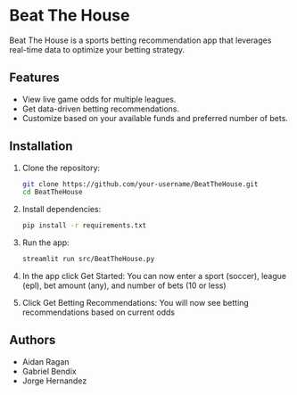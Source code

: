 
# Beat The House

Beat The House is a sports betting recommendation app that leverages real-time data to optimize your betting strategy.

## Features
- View live game odds for multiple leagues.
- Get data-driven betting recommendations.
- Customize based on your available funds and preferred number of bets.

## Installation
1. Clone the repository:
   ```bash
   git clone https://github.com/your-username/BeatTheHouse.git
   cd BeatTheHouse
   ```
2. Install dependencies:
   ```bash
   pip install -r requirements.txt
   ```
3. Run the app:
   ```bash
   streamlit run src/BeatTheHouse.py
   ```
4. In the app click Get Started:
   You can now enter a sport (soccer), league (epl), bet amount (any), and number of bets (10 or less)

6. Click Get Betting Recommendations:
   You will now see betting recommendations based on current odds

## Authors
- Aidan Ragan
- Gabriel Bendix
- Jorge Hernandez
